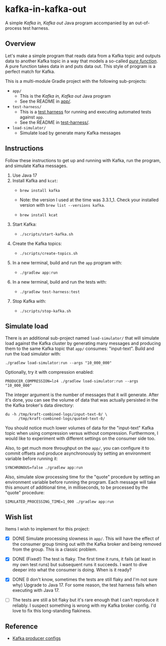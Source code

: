 # kafka-in-kafka-out

A simple *Kafka in, Kafka out* Java program accompanied by an out-of-process test harness.

## Overview

Let's make a simple program that reads data from a Kafka topic and outputs data to another Kafka topic in a way that models
a so-called [*pure function*](https://en.wikipedia.org/wiki/Pure_function). A pure function takes data in and puts data
out. This style of program is a perfect match for Kafka. 

This is a multi-module Gradle project with the following sub-projects:

* `app/`
  * This is the *Kafka in, Kafka out* Java program
  * See the README in [app/](app/).
* `test-harness/`
  * This is a [test harness](https://en.wikipedia.org/wiki/Test_harness) for running and executing automated tests against `app`.
  * See the README in [test-harness/](test-harness/).
* `load-simulator/`
  * Simulate load by generate many Kafka messages


## Instructions

Follow these instructions to get up and running with Kafka, run the program, and simulate Kafka messages.

1. Use Java 17
2. Install Kafka and `kcat`:
   * ```shell
     brew install kafka
     ```
   * Note: the version I used at the time was 3.3.1_1. Check your installed version with `brew list --versions kafka`.
   * ```shell
     brew install kcat
     ```
3. Start Kafka:
   * ```shell
     ./scripts/start-kafka.sh
     ```
4. Create the Kafka topics:
   * ```shell
     ./scripts/create-topics.sh
     ```
5. In a new terminal, build and run the `app` program with:
   * ```shell
     ./gradlew app:run
     ```
6. In a new terminal, build and run the tests with:
   * ```shell
     ./gradlew test-harness:test
     ```
7. Stop Kafka with:
   * ```shell
     ./scripts/stop-kafka.sh
     ```


## Simulate load

There is an additional sub-project named `load-simulator/` that will simulate load against the Kafka cluster by generating
many messages and producing them to the same Kafka topic that `app/` consumes: "input-text". Build and run the load
simulator with:

```shell
./gradlew load-simulator:run --args "10_000_000"
```

Optionally, try it with compression enabled:

```shell
PRODUCER_COMPRESSION=lz4 ./gradlew load-simulator:run --args "10_000_000"
```

The integer argument is the number of messages that it will generate. After it's done, you can see the volume of data that
was actually persisted in the the Kafka broker's data directory:

```shell
du -h /tmp/kraft-combined-logs/input-text-0/ \
      /tmp/kraft-combined-logs/quoted-text-0/
```

You should notice much lower volumes of data for the "input-text" Kafka topic when using compression versus without compression.
Furthermore, I would like to experiment with different settings on the consumer side too.

Also, to get much more throughput on the `app/`, you can configure it to commit offsets and produce asynchronously by setting
an environment variable before running it:

```shell
SYNCHRONOUS=false ./gradlew app:run
```

Also, simulate slow processing time for the "quote" procedure by setting an environment variable before running the
program. Each message will take this amount of additional time, in milliseconds, to be processed by the "quote"
procedure:

```shell
SIMULATED_PROCESSING_TIME=1_000 ./gradlew app:run
```


## Wish list

Items I wish to implement for this project:

* [x] DONE Simulate processing slowness in `app/`. This will have the effect of the consumer group timing out with the Kafka
  broker and being removed from the group. This is a classic problem.
* [x] DONE (Fixed!) The test is flaky. The first time it runs, it fails (at least in my own test runs) but subsequent runs it succeeds. I
  want to dive deeper into what the consumer is doing. When is it ready?
* [x] DONE (I don't know, sometimes the tests are still flaky and I'm not sure why) Upgrade to Java 17. For some reason, the test harness fails when executing with Java 17.
* [ ] The tests are still a bit flaky but it's rare enough that I can't reproduce it reliably. I suspect something is
  wrong with my Kafka broker config. I'd love to fix this long-standing flakiness. 


## Reference

* [Kafka producer configs](https://kafka.apache.org/documentation/#producerconfigs)
